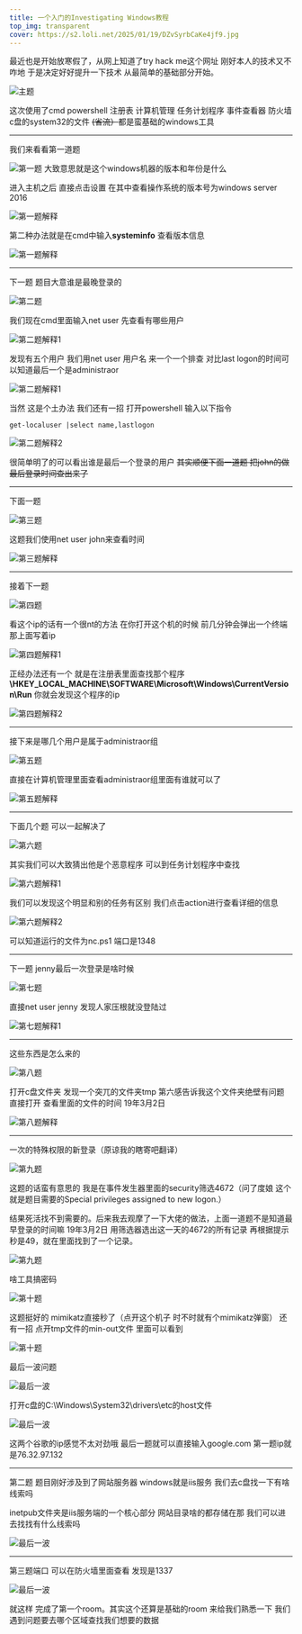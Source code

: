 ```yaml
---
title: 一个入门的Investigating Windows教程
top_img: transparent
cover: https://s2.loli.net/2025/01/19/DZvSyrbCaKe4jf9.jpg
---
```


最近也是开始放寒假了，从网上知道了try hack me这个网址 刚好本人的技术又不咋地 于是决定好好提升一下技术 从最简单的基础部分开始。

![主题](/images/一个入门教程/屏幕截图%202025-01-14%20201646.png)

这次使用了cmd powershell 注册表 计算机管理 任务计划程序 事件查看器 防火墙 c盘的system32的文件 ~~(省流）~~都是蛮基础的windows工具

---
我们来看看第一道题

![第一题](/images/一个入门教程/屏幕截图%202025-01-14%20201913.png)
大致意思就是这个windows机器的版本和年份是什么

进入主机之后 直接点击设置 在其中查看操作系统的版本号为windows server 2016

![第一题解释](/images/一个入门教程/屏幕截图%202025-01-14%20145316.png)

第二种办法就是在cmd中输入**systeminfo** 查看版本信息

![第一题解释](/images/一个入门教程/屏幕截图%202025-01-14%20202928.png)

---
下一题 题目大意谁是最晚登录的

![第二题](/images/一个入门教程/屏幕截图%202025-01-14%20203100.png)

我们现在cmd里面输入net user 先查看有哪些用户

![第二题解释1](/images/一个入门教程/屏幕截图%202025-01-14%20203406.png)

发现有五个用户 我们用net user 用户名 来一个一个排查 对比last logon的时间可以知道最后一个是administraor

![第二题解释1](/images/一个入门教程/屏幕截图%202025-01-14%20203524.png)

当然 这是个土办法 我们还有一招 打开powershell 输入以下指令
```
get-localuser |select name,lastlogon
```
![第二题解释2](/images/一个入门教程/屏幕截图%202025-01-15%20090059.png)

很简单明了的可以看出谁是最后一个登录的用户
~~其实顺便下面一道题 把john的做最后登录时间查出来了~~

---
下面一题

![第三题](/images/一个入门教程/屏幕截图%202025-01-14%20203706.png)

这题我们使用net user john来查看时间 

![第三题解释](/images/一个入门教程/屏幕截图%202025-01-14%20203826.png)

---
接着下一题

![第四题](/images/一个入门教程/屏幕截图%202025-01-14%20204914.png)

看这个ip的话有一个很nt的方法 在你打开这个机的时候 前几分钟会弹出一个终端 那上面写着ip

![第四题解释1](/images/一个入门教程/屏幕截图%202025-01-14%20150219.png)

正经办法还有一个 就是在注册表里面查找那个程序 **\HKEY_LOCAL_MACHINE\SOFTWARE\Microsoft\Windows\CurrentVersion\Run** 你就会发现这个程序的ip

![第四题解释2](/images/一个入门教程/屏幕截图%202025-01-15%20090843.png)

---
接下来是哪几个用户是属于administraor组

![第五题](/images/一个入门教程/屏幕截图%202025-01-15%20091809.png)

直接在计算机管理里面查看administraor组里面有谁就可以了

![第五题解释](/images/一个入门教程/屏幕截图%202025-01-15%20091600.png)

---
下面几个题 可以一起解决了

![第六题](/images/一个入门教程/屏幕截图%202025-01-15%20092017.png)

其实我们可以大致猜出他是个恶意程序 可以到任务计划程序中查找

![第六题解释1](/images/一个入门教程/屏幕截图%202025-01-15%20092603.png) 

我们可以发现这个明显和别的任务有区别 我们点击action进行查看详细的信息

![第六题解释2](/images/一个入门教程/屏幕截图%202025-01-15%20092427.png) 

可以知道运行的文件为nc.ps1 端口是1348

---
下一题 jenny最后一次登录是啥时候

![第七题](/images/一个入门教程/屏幕截图%202025-01-15%20092902.png) 

直接net user jenny 发现人家压根就没登陆过

![第七题解释1](/images/一个入门教程/屏幕截图%202025-01-15%20093023.png)

---
这些东西是怎么来的

![第八题](/images/一个入门教程/屏幕截图%202025-01-15%20093156.png)

打开c盘文件夹 发现一个突兀的文件夹tmp 第六感告诉我这个文件夹绝壁有问题 直接打开 查看里面的文件的时间 19年3月2日 

![第八题解释](/images/一个入门教程/屏幕截图%202025-01-15%20093508.png)

---

一次的特殊权限的新登录（原谅我的瞎寄吧翻译）

![第九题](/images/一个入门教程/屏幕截图%202025-01-15%20093542.png)

这题的话蛮有意思的 我是在事件发生器里面的security筛选4672（问了度娘 这个就是题目需要的Special privileges assigned to new logon.）

结果死活找不到需要的。后来我去观摩了一下大佬的做法，上面一道题不是知道最早登录的时间嘛 19年3月2日 用筛选器选出这一天的4672的所有记录 再根据提示 秒是49，就在里面找到了一个记录。

![第九题](/images/一个入门教程/屏幕截图%202025-01-15%20094502.png)

啥工具搞密码

![第十题](/images/一个入门教程/屏幕截图%202025-01-15%20094900.png)

这题挺好的 mimikatz直接秒了（点开这个机子 时不时就有个mimikatz弹窗） 还有一招 点开tmp文件的min-out文件 里面可以看到

![第十题](/images/一个入门教程/屏幕截图%202025-01-15%20094950.png)

最后一波问题

![最后一波](/images/一个入门教程/屏幕截图%202025-01-15%20095638.png)

打开c盘的C:\Windows\System32\drivers\etc的host文件 

![最后一波](/images/一个入门教程/屏幕截图%202025-01-15%20095508.png)

这两个谷歌的ip感觉不太对劲哦 最后一题就可以直接输入google.com 第一题ip就是76.32.97.132

---
第二题 题目刚好涉及到了网站服务器 windows就是iis服务 我们去c盘找一下有啥线索吗

inetpub文件夹是iis服务端的一个核心部分 网站目录啥的都存储在那 我们可以进去找找有什么线索吗

![最后一波](/images/一个入门教程/屏幕截图%202025-01-15%20101030.png)

---
第三题端口 可以在防火墙里面查看 发现是1337

![最后一波](/images/一个入门教程/屏幕截图%202025-01-15%20100137.png)

就这样 完成了第一个room。其实这个还算是基础的room 来给我们熟悉一下 我们遇到问题要去哪个区域查找我们想要的数据





